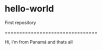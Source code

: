 # hello-world
First repository

================================

Hi, i'm from Panamá and thats all
